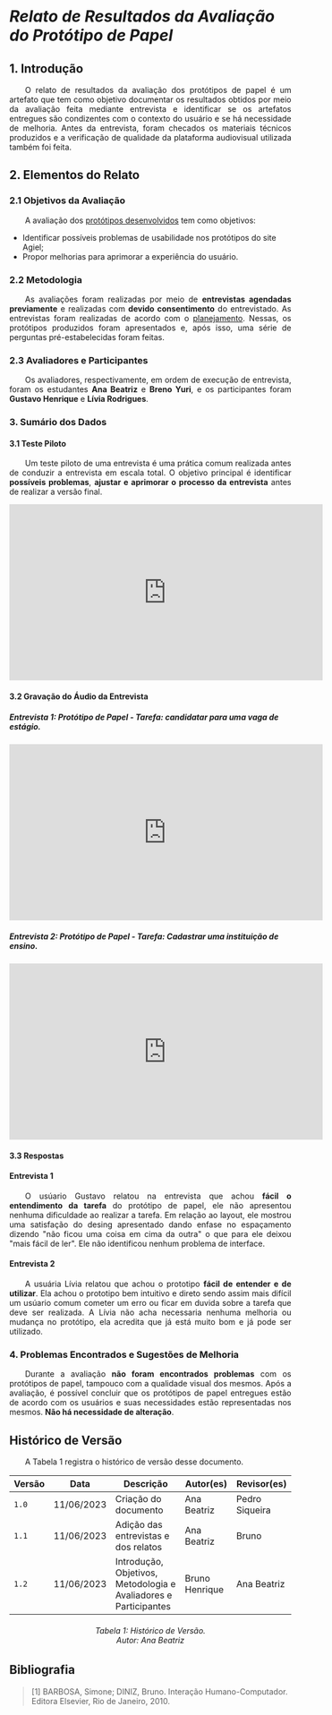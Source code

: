 # ***Relato de Resultados da Avaliação do Protótipo de Papel***

## **1. Introdução**
<p align="justify">
&emsp;&emsp;O relato de resultados da avaliação dos protótipos de papel é um artefato que tem como objetivo documentar os resultados obtidos por meio da avaliação feita mediante entrevista e identificar se os artefatos entregues são condizentes com o contexto do usuário e se há necessidade de melhoria. Antes da entrevista, foram checados os materiais técnicos produzidos e a verificação de qualidade da plataforma audiovisual utilizada também foi feita.
</p>

## **2. Elementos do Relato**
### **2.1 Objetivos da Avaliação**
<p align="justify">
&emsp;&emsp;A avaliação dos <a href='https://interacao-humano-computador.github.io/2023.1-Agiel/desenvolvimento/prot%C3%B3tipo_de_papel/planejamento_da_avalia%C3%A7%C3%A3o_do_prot%C3%B3tipo_de_papel/#4-prototipos-de-papel-realizados'>protótipos desenvolvidos</a> tem como objetivos:
</p>
<ul>
 <li> Identificar possíveis problemas de usabilidade nos protótipos do site Agiel;</li>
 <li> Propor melhorias para aprimorar a experiência do usuário.</li>
</ul>  

### **2.2 Metodologia**
<p align="justify">
&emsp;&emsp;As avaliações foram realizadas por meio de <b>entrevistas agendadas previamente</b> e realizadas com <b>devido consentimento</b> do entrevistado. As entrevistas foram realizadas de acordo com o <a href='https://interacao-humano-computador.github.io/2023.1-Agiel/desenvolvimento/prot%C3%B3tipo_de_papel/planejamento_da_avalia%C3%A7%C3%A3o_do_prot%C3%B3tipo_de_papel/#cronograma-das-entrevistas'>planejamento</a>. Nessas, os protótipos produzidos foram apresentados e, após isso, uma série de perguntas pré-estabelecidas foram feitas.
</p>

### **2.3 Avaliadores e Participantes**
<p align="justify">
&emsp;&emsp;Os avaliadores, respectivamente, em ordem de execução de entrevista, foram os estudantes <b>Ana Beatriz</b> e <b>Breno Yuri</b>, e os participantes foram <b>Gustavo Henrique</b> e <b>Lívia Rodrigues</b>.
</p>

### **3. Sumário dos Dados**

#### **3.1 Teste Piloto**
<p align="justify">
&emsp;&emsp;Um teste piloto de uma entrevista é uma prática comum realizada antes de conduzir a entrevista em escala total. O objetivo principal é identificar <b>possíveis problemas</b>, <b>ajustar e aprimorar o processo da entrevista</b> antes de realizar a versão final.
</p>
<iframe width="560" height="315" src="https://www.youtube.com/embed/CRGQAF-LNmI" title="YouTube video player" frameborder="0" allow="accelerometer; autoplay; clipboard-write; encrypted-media; gyroscope; picture-in-picture; web-share" allowfullscreen></iframe>

#### **3.2 Gravação do Áudio da Entrevista**
##### **Entrevista 1: Protótipo de Papel - Tarefa: candidatar para uma vaga de estágio.**
<iframe width="560" height="315" src="https://www.youtube.com/embed/DQOBAvgU_HA" title="YouTube video player" frameborder="0" allow="accelerometer; autoplay; clipboard-write; encrypted-media; gyroscope; picture-in-picture; web-share" allowfullscreen></iframe>

##### **Entrevista 2: Protótipo de Papel - Tarefa: Cadastrar uma instituição de ensino.**
<iframe width="560" height="315" src="https://www.youtube.com/embed/rcvU0VLbqKA" title="YouTube video player" frameborder="0" allow="accelerometer; autoplay; clipboard-write; encrypted-media; gyroscope; picture-in-picture; web-share" allowfullscreen></iframe>

#### **3.3 Respostas** 
#### **Entrevista 1**
<p align="justify">
&emsp;&emsp;O usúario Gustavo relatou na entrevista que achou <b>fácil o entendimento da tarefa</b> do protótipo de papel, ele não apresentou nenhuma dificuldade ao realizar a tarefa. Em relação ao layout, ele mostrou uma satisfação do desing apresentado dando enfase no espaçamento dizendo "não ficou uma coisa em cima da outra" o que para ele deixou "mais fácil de ler". Ele não identificou nenhum problema de interface.
</p>

#### **Entrevista 2**
<p align="justify">
&emsp;&emsp;A usuária Lívia relatou que achou o prototipo <b>fácil de entender e de utilizar</b>. Ela achou o prototipo bem intuitivo e direto sendo assim mais difícil um usúario comum cometer um erro ou ficar em duvida sobre a tarefa que deve ser realizada. A Lívia não acha necessaria nenhuma melhoria ou mudança no protótipo, ela acredita que já está muito bom e já pode ser utilizado.
</p>

### **4. Problemas Encontrados e Sugestões de Melhoria**
<p align="justify">
&emsp;&emsp;Durante a avaliação <b>não foram encontrados problemas</b> com os protótipos de papel, tampouco com a qualidade visual dos mesmos. Após a avaliação, é possível concluir que os protótipos de papel entregues estão de acordo com os usuários e suas necessidades estão representadas nos mesmos. <b>Não há necessidade de alteração</b>.
</p>

## **Histórico de Versão**
<p align="justify">
&emsp;&emsp;A Tabela 1 registra o histórico de versão desse documento.
</p>

| Versão | Data       | Descrição                                                        | Autor(es)      | Revisor(es)    |
|--------|------------|------------------------------------------------------------------|----------------|----------------|
| `1.0`    | 11/06/2023 | Criação do documento                                             | Ana Beatriz    | Pedro Siqueira |
| `1.1`     | 11/06/2023 | Adição das entrevistas e dos relatos                             | Ana Beatriz    | Bruno          |
| `1.2`     | 11/06/2023 | Introdução, Objetivos, Metodologia e Avaliadores e Participantes | Bruno Henrique | Ana Beatriz    |
<h6 align = "center"> Tabela 1: Histórico de Versão.
<br> Autor: Ana Beatriz </h6>

## **Bibliografia**

> [1] BARBOSA, Simone; DINIZ, Bruno. Interação Humano-Computador. Editora Elsevier, Rio de Janeiro, 2010.